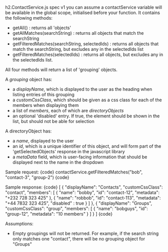 h2.ContactService.js spec v1
you can assume a contactService variable will be available in the global scope, initialised before your function. It contains the following methods:
- getAll() : returns all 'objects'
- getAllMatches(searchString) : returns all objects that match the searchString
- getFilteredMatches(searchString, selectedIds) : returns all objects that match the searchString, but excludes any in the selectedIds list
- getFilteredMatches(selectedIds) : returns all objects, but excludes any in the selectedIds list.

All four methods will return a list of 'grouping' objects.

A *grouping* object has:
- a *displayName*, which is displayed to the user as the heading when listing entries of this grouping
- a *customCssClass*, which should be given as a css class for each of the members when displaying them
- a list of *members*, each of which are *directoryObjects*
- an optional 'disabled' entry. If true, the element should be shown in the list, but should not be able for selection

A directoryObject has:
- a *name*, displayed to the user
- an *id*, which is a unique identifier of this object, and will form part of the 'getSelectedObjects' response in the javascript library
- a *metaData* field, which is user-facing information that should be displayed next to the name in the dropdown

Sample request:
{code}
contactService.getFilteredMatches("bob", "contact-3", "group-2")
{code}

Sample response:
{code}
[
    {
        "displayName": "Contacts",
        "customCssClass": "contact",
        "members": [
            {
                "name": "bobby",
                "id": "contact-12",
                "metadata": "+232 728 323 425"
            },
            {
                "name": "robbob",
                "id": "contact-113",
                "metadata": "+44 7832 323 425",
                "disabled" : true
            }
        ]
    },
    {
        "displayName": "Groups",
        "customCssClass": "group",
        "members": [
            {
                "name": "bobguys",
                "id": "group-12",
                "metadata": "10 members"
            }
        ]
    }
]
{code}

Assumptions:
- Empty groupings will not be returned. For example, if the search string only matches one "contact", there will be no grouping object for "Groups"
